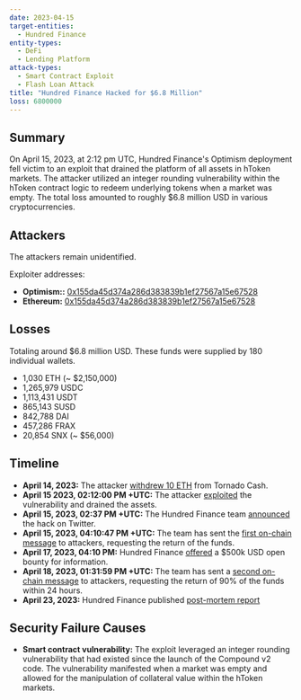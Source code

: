 ```yaml
---
date: 2023-04-15
target-entities:
  - Hundred Finance
entity-types:
  - DeFi
  - Lending Platform
attack-types:
  - Smart Contract Exploit
  - Flash Loan Attack
title: "Hundred Finance Hacked for $6.8 Million"
loss: 6800000
---
```


## Summary

On April 15, 2023, at 2:12 pm UTC, Hundred Finance's Optimism deployment fell victim to an exploit that drained the platform of all assets in hToken markets. The attacker utilized an integer rounding vulnerability within the hToken contract logic to redeem underlying tokens when a market was empty. The total loss amounted to roughly $6.8 million USD in various cryptocurrencies.

## Attackers

The attackers remain unidentified.

Exploiter addresses:

- **Optimism::** [0x155da45d374a286d383839b1ef27567a15e67528](https://optimistic.etherscan.io/address/0x155da45d374a286d383839b1ef27567a15e67528)
- **Ethereum:** [0x155da45d374a286d383839b1ef27567a15e67528](https://etherscan.io/address/0x155da45d374a286d383839b1ef27567a15e67528)

## Losses

Totaling around $6.8 million USD. These funds were supplied by 180 individual wallets.

- 1,030 ETH (~ $2,150,000)
- 1,265,979 USDC
- 1,113,431 USDT
- 865,143 SUSD
- 842,788 DAI
- 457,286 FRAX
- 20,854 SNX (~ $56,000)

## Timeline

- **April 14, 2023:** The attacker [withdrew 10 ETH](https://etherscan.io/tx/0x5317521498981511dc7d3fc95895a2fca595fce4ba15ce4fb26caf84dda21258) from Tornado Cash.
- **April 15 2023, 02:12:00 PM +UTC:** The attacker [exploited](https://optimistic.etherscan.io//tx/0x6e9ebcdebbabda04fa9f2e3bc21ea8b2e4fb4bf4f4670cb8483e2f0b2604f451) the vulnerability and drained the assets.
- **April 15, 2023, 02:37 PM +UTC:** The Hundred Finance team [announced](https://twitter.com/HundredFinance/status/1647247792589471745) the hack on Twitter.
- **April 15, 2023, 04:10:47 PM +UTC:** The team has sent the [first on-chain message](https://etherscan.io/tx/0xefecb4942e743517c21f603d3bc096a1c941f9a002eea3ec6ca067f801adc078) to attackers, requesting the return of the funds.
- **April 17, 2023, 04:10 PM:** Hundred Finance [offered](https://twitter.com/HundredFinance/status/1647995836117180416) a $500k USD open bounty for information.
- **April 18, 2023, 01:31:59 PM +UTC:** The team has sent a [second on-chain message](https://etherscan.io/tx/0x6fd6eeeb0f3f5c0f25e384710aa0ff027e924973806f514e9984eec042ad7003) to attackers, requesting the return of 90% of the funds within 24 hours.
- **April 23, 2023:** Hundred Finance published [post-mortem report](https://blog.hundred.finance/15-04-23-hundred-finance-hack-post-mortem-d895b618cf33)

## Security Failure Causes

- **Smart contract vulnerability:**
  The exploit leveraged an integer rounding vulnerability that had existed since the launch of the Compound v2 code. The vulnerability manifested when a market was empty and allowed for the manipulation of collateral value within the hToken markets.
